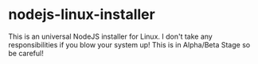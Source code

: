 # nodejs-linux-installer
This is an universal NodeJS installer for Linux.
I don't take any responsibilities if you blow your system up!
This is in Alpha/Beta Stage so be careful!
